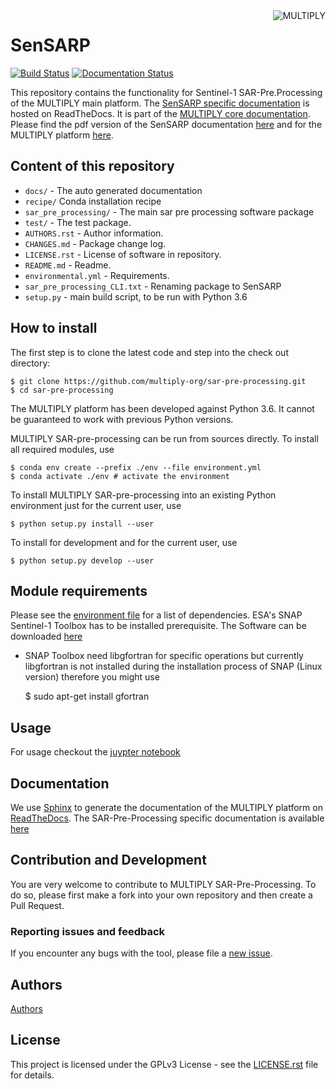 <img alt="MULTIPLY" align="right" src="https://raw.githubusercontent.com/multiply-org/sar-pre-processing/master/docs/images/multiply_multi_colour.png" />

# SenSARP

[![Build Status](https://travis-ci.org/McWhity/sar-pre-processing.svg?branch=master)](https://travis-ci.org/McWhity/sar-pre-processing)
[![Documentation Status](https://readthedocs.org/projects/multiply-sar-pre-processing/badge/?version=master)](https://multiply-sar-pre-processing.readthedocs.io/en/getting_to_release/?badge=master)

This repository contains the functionality for Sentinel-1 SAR-Pre.Processing of the MULTIPLY main platform.
The [SenSARP specific documentation](https://multiply-sar-pre-processing.readthedocs.io/en/master/) is hosted on ReadTheDocs. It is part of the [MULTIPLY core documentation](http://multiply.readthedocs.io/).
Please find the pdf version of the SenSARP documentation [here](https://multiply-sar-pre-processing.readthedocs.io/_/downloads/en/master/pdf/) and for the MULTIPLY platform [here](https://readthedocs.org/projects/multiply/downloads/pdf/latest/).

## Content of this repository

* `docs/` - The auto generated documentation
* `recipe/` Conda installation recipe
* `sar_pre_processing/` - The main sar pre processing software package
* `test/` - The test package.
* `AUTHORS.rst` - Author information.
* `CHANGES.md` - Package change log.
* `LICENSE.rst` - License of software in repository.
* `README.md` - Readme.
* `environmental.yml` - Requirements.
* `sar_pre_processing_CLI.txt` - Renaming package to SenSARP
* `setup.py` - main build script, to be run with Python 3.6

## How to install

The first step is to clone the latest code and step into the check out directory:

    $ git clone https://github.com/multiply-org/sar-pre-processing.git
    $ cd sar-pre-processing

The MULTIPLY platform has been developed against Python 3.6.
It cannot be guaranteed to work with previous Python versions.

MULTIPLY SAR-pre-processing can be run from sources directly.
To install all required modules, use

    $ conda env create --prefix ./env --file environment.yml
    $ conda activate ./env # activate the environment

To install MULTIPLY SAR-pre-processing into an existing Python environment just for the current user, use

    $ python setup.py install --user

To install for development and for the current user, use

    $ python setup.py develop --user

## Module requirements

Please see the [environment file](environment.yml) for a list of dependencies.
ESA's SNAP Sentinel-1 Toolbox has to be installed prerequisite. The Software can be downloaded [here](http://step.esa.int/main/download/snap-download/)
- SNAP Toolbox need libgfortran for specific operations but currently libgfortran is not installed during the installation process of SNAP (Linux version) therefore you might use

    $ sudo apt-get install gfortran

## Usage

For usage checkout the [juypter notebook](https://nbviewer.jupyter.org/github/multiply-org/sar-pre-processing/tree/master/docs/notebooks/)

## Documentation

We use [Sphinx](http://www.sphinx-doc.org/en/stable/rest.html) to generate the documentation of the MULTIPLY platform on [ReadTheDocs](https://multiply.readthedocs.io/). The SAR-Pre-Processing specific documentation is available [here](https://multiply-sar-pre-processing.readthedocs.io/en/latest/)

## Contribution and Development

You are very welcome to contribute to MULTIPLY SAR-Pre-Processing. To do so, please first make a fork into your own repository and then create a Pull Request.

### Reporting issues and feedback

If you encounter any bugs with the tool, please file a [new issue](https://github.com/multiply-org/sar-pre-processing/issues/new).

## Authors

[Authors](AUTHORS.rst)

## License

This project is licensed under the GPLv3 License - see the [LICENSE.rst](LICENSE.rst) file for details.
